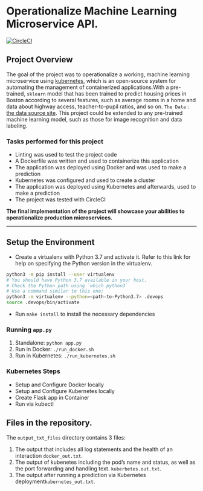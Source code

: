# Operationalize Machine Learning Microservice API.
[![CircleCI](https://dl.circleci.com/status-badge/img/gh/rayotoo/MLOps-Project/tree/main.svg?style=shield)](https://dl.circleci.com/status-badge/redirect/gh/rayotoo/MLOps-Project/tree/main)

## Project Overview

The goal of the project was to operationalize a working, machine learning microservice using [kubernetes](https://kubernetes.io/), which is an open-source system for automating the management of containerized applications.With a pre-trained, `sklearn` model that has been trained to predict housing prices in Boston according to several features, such as average rooms in a home and data about highway access, teacher-to-pupil ratios, and so on. `The Data` : [the data source site](https://www.kaggle.com/c/boston-housing). This project could be extended to any pre-trained machine learning model, such as those for image recognition and data labeling.

### Tasks performed for this project

* Linting was used to test the project code
* A Dockerfile was written and used to containerize this application
* The application was deployed using Docker and was used to make a prediction
* Kubernetes was configured and used to create a cluster 
* The application was deployed using Kubernetes and afterwards, used to make a prediction
* The project was tested with CircleCI 



**The final implementation of the project will showcase your abilities to operationalize production microservices.**

---

## Setup the Environment

* Create a virtualenv with Python 3.7 and activate it. Refer to this link for help on specifying the Python version in the virtualenv. 
```bash
python3 -m pip install --user virtualenv
# You should have Python 3.7 available in your host. 
# Check the Python path using `which python3`
# Use a command similar to this one:
python3 -m virtualenv --python=<path-to-Python3.7> .devops
source .devops/bin/activate
```
* Run `make install` to install the necessary dependencies

### Running `app.py`

1. Standalone:  `python app.py`
2. Run in Docker:  `./run_docker.sh`
3. Run in Kubernetes:  `./run_kubernetes.sh`

### Kubernetes Steps

* Setup and Configure Docker locally
* Setup and Configure Kubernetes locally
* Create Flask app in Container
* Run via kubectl

## Files in the repository.
The `output_txt_files` directory contains 3 files:
1. The output that includes all log statements and the health of an interaction `docker_out.txt`.
2. The output of kubenetes including the pod’s name and status, as well as the port forwarding and handling text. `kuberbetes.out.txt`.
3. The output after running a prediction via Kubernetes deployment`kubernetes_out.txt`.


